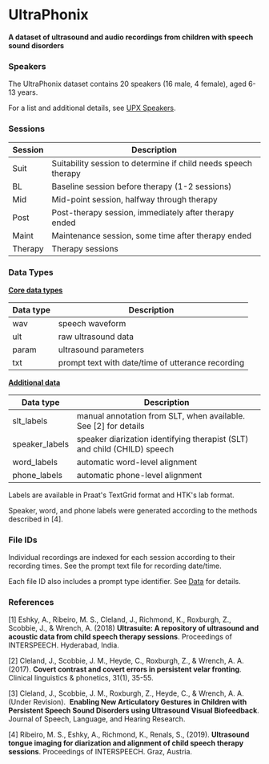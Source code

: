 # UltraPhonix

**A dataset of ultrasound and audio recordings from children with speech sound disorders**



### Speakers

The UltraPhonix dataset contains 20 speakers (16 male, 4 female), aged 6-13 years.

For a list and additional details, see [UPX Speakers](upx-spk.md).



### Sessions

| Session | Description                                                  |
| ------- | ------------------------------------------------------------ |
| Suit    | Suitability session to determine if child needs speech therapy |
| BL      | Baseline session before therapy (1-2 sessions)               |
| Mid     | Mid-point session, halfway through therapy                   |
| Post    | Post-therapy session, immediately after therapy ended        |
| Maint   | Maintenance session, some time after therapy ended           |
| Therapy | Therapy sessions                                             |



### Data Types

**<u>Core data types</u>**

| Data type | Description                                       |
| --------- | ------------------------------------------------- |
| wav       | speech waveform                                   |
| ult       | raw ultrasound data                               |
| param     | ultrasound parameters                             |
| txt       | prompt text with date/time of utterance recording |

**<u>Additional data</u>**

| Data type      | Description                                                  |
| -------------- | ------------------------------------------------------------ |
| slt_labels     | manual annotation from SLT, when available. See [2] for details |
| speaker_labels | speaker diarization identifying therapist (SLT) and child (CHILD) speech |
| word_labels    | automatic word-level alignment                               |
| phone_labels   | automatic phone-level alignment                              |

Labels are available in Praat's TextGrid format and HTK's lab format.

Speaker, word, and phone labels were generated according to the methods described in [4].



### File IDs

Individual recordings are indexed for each session according to their recording times.
See the prompt text file for recording date/time. 

Each file ID also includes a prompt type identifier. See [Data](data.md) for details.



### References

[1] Eshky, A., Ribeiro, M. S., Cleland, J., Richmond, K., Roxburgh, Z.,  Scobbie, J., & Wrench, A. (2018) **Ultrasuite: A repository of ultrasound and acoustic data from child speech therapy sessions**. Proceedings of INTERSPEECH. Hyderabad, India.

[2] Cleland, J., Scobbie, J. M., Heyde, C., Roxburgh, Z., & Wrench, A. A. (2017). **Covert contrast and covert errors in persistent velar fronting**. Clinical linguistics & phonetics, 31(1), 35-55.  

[3] Cleland, J., Scobbie, J. M., Roxburgh, Z., Heyde, C., & Wrench, A. A. (Under Revision).  **Enabling New Articulatory Gestures in Children with Persistent Speech Sound Disorders using Ultrasound Visual Biofeedback**. Journal of Speech, Language, and Hearing Research.

[4] Ribeiro, M. S., Eshky, A., Richmond, K., Renals, S., (2019). **Ultrasound tongue imaging for diarization and alignment of child speech therapy sessions**. Proceedings of INTERSPEECH. Graz, Austria.



